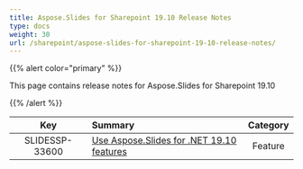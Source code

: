 ```yaml
---
title: Aspose.Slides for Sharepoint 19.10 Release Notes
type: docs
weight: 30
url: /sharepoint/aspose-slides-for-sharepoint-19-10-release-notes/
---
```


{{% alert color="primary" %}} 

This page contains release notes for Aspose.Slides for Sharepoint 19.10

{{% /alert %}} 

|**Key** |**Summary** |**Category** |
| :-: | :- | :-: |
|SLIDESSP-33600|[Use Aspose.Slides for .NET 19.10 features](/slides/net/aspose-slides-for-net-19-10-release-notes/)|Feature|

